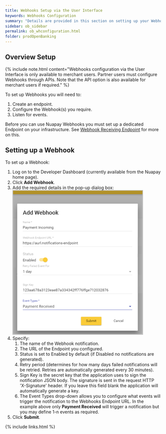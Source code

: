 ```yaml
---
title: Webhooks Setup via the User Interface 
keywords: Webhooks Configuration
summary: "Details are provided in this section on setting up your Webhook Endpoint and listening for events via the Nuapay User Interface"
sidebar: ob_sidebar
permalink: ob_whconfiguration.html
folder: prodOpenBanking
---
```


## Overview Setup

{% include note.html content="Webhooks configuration via the User Interface is only available to merchant users. Partner users must configure Webhooks through APIs. Note that the API option is also available for merchant users if required." %}


To set up Webhooks you will need to:

1. Create an endpoint.
1. Configure the Webhook(s) you require.
1. Listen for events.


Before you can use Nuapay Webhooks you must set up a dedicated Endpoint on your infrastructure. See [Webhook Receiving Endpoint](ob_whreceivingep.html) for more on this.

## Setting up a Webhook

<p>To set up a Webhook: </p>
  <ol>
    <li value="1">Log on to the Developer Dashboard (currently available from the Nuapay home page).</li>
    <li value="2">Click <b>Add Webhook</b>.</li>
    <li value="3">Add the required details in the pop-up dialog box:</li>
    <img src="/images/add_webhook_ob.png" />
    <li value="4">Specify: <ol><li value="1">The name of the Webhook notification. </li><li value="2">The URL of the Endpoint you configured.</li><li value="3">Status is set to Enabled by default (if Disabled no notifications are generated).</li><li value="4">Retry period (determines for how many days failed notifications will be retried. Retries are automatically generated every 30 minutes).</li><li value="5">Sign Key is the secret key that the application uses to sign the notification JSON&#160;body. The signature is sent in the request HTTP 'X-Signature' header. If you leave this field blank the application will automatically generate a key.</li><li value="6">The Event Types drop-down allows you to configure what events will trigger the notification to the Webhooks Endpoint URL. In the example above only <b>Payment Received</b> will trigger a notification but you may define 1-n events as required.</li></ol></li>
    <li value="5">Click <b>Submit</b>.</li>
</ol>


{% include links.html %}